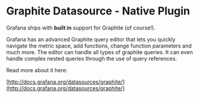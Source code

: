 # Graphite Datasource -  Native Plugin

Grafana ships with **built in** support for Graphite (of course!). 

Grafana has an advanced Graphite query editor that lets you quickly navigate the metric space, add functions, change function parameters and much more. The editor can handle all types of graphite queries. It can even handle complex nested queries through the use of query references.

Read more about it here:

[http://docs.grafana.org/datasources/graphite/](http://docs.grafana.org/datasources/graphite/)